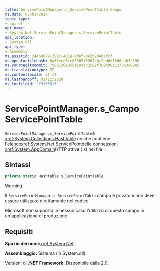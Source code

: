 ```yaml
---
title: ServicePointManager.s_ServicePointTable Campo
ms.date: 05/01/2017
topic_type:
- apiref
api_name:
- System.Net.ServicePointManager.s_ServicePointTable
api_location:
- System.dll
api_type:
- Assembly
ms.assetid: 24459679-291c-401a-9def-e42b29466fcf
ms.openlocfilehash: 6a56ecd6fc85005f5987c3c2ad0d1680ca63c398
ms.sourcegitcommit: 7588136e355e10cbc2582f389c90c127363c02a5
ms.translationtype: MT
ms.contentlocale: it-IT
ms.lasthandoff: 03/12/2020
ms.locfileid: "79155813"
---
```

# <a name="servicepointmanagers_servicepointtable-field"></a>ServicePointManager.s\_Campo ServicePointTable

`ServicePointManager.s_ServicePointTable`è <xref:System.Collections.Hashtable> un che contiene l'elenco<xref:System.Net.ServicePoint>delle connessioni <xref:System.AppDomain>HTTP attive ( s) nel file .

## <a name="syntax"></a>Sintassi
  
```csharp  
private static Hashtable s_ServicePointTable
```

> [!WARNING]
> Il `ServicePointManager.s_ServicePointTable` campo è privato e non deve essere utilizzato direttamente nel codice.
>
> Microsoft non supporta in nessun caso l'utilizzo di questo campo in un'applicazione di produzione.

## <a name="requirements"></a>Requisiti

**Spazio dei nomi:**<xref:System.Net>

**Assemblaggio:** Sistema (in System.dll)

Versioni di **.NET Framework:** Disponibile dalla 2.0.
